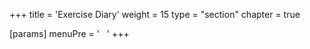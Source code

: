 +++
title = 'Exercise Diary'
weight = 15
type = "section"
chapter = true

[params]
  menuPre = '&nbsp;<i class="fa-solid fa-dumbbell"></i>&nbsp;&nbsp;'
+++
